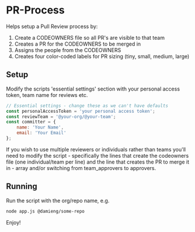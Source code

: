 # PR-Process

Helps setup a Pull Review process by:

1. Create a CODEOWNERS file so all PR's are visible to that team
2. Creates a PR for the CODEOWNERS to be merged in
3. Assigns the people from the CODEOWNERS 
2. Creates four color-coded labels for PR sizing (tiny, small, medium, large)

## Setup

Modify the scripts 'essential settings' section with your personal access token, team name for reviews etc.

```javascript
// Essential settings - change these as we can't have defaults
const personalAccessToken = 'your personal access token';
const reviewTeam = '@your-org/@your-team';
const committer = {
    name: 'Your Name',
    email: 'Your Email'
};
```

If you wish to use multiple reviewers or individuals rather than teams you'll need to modify the script - specifically the lines that create the codeowners file (one individual/team per line) and the line that creates the PR to merge it in - array and/or switching from team_approvers to approvers.

## Running

Run the script with the org/repo name, e.g.

```bash
node app.js @damieng/some-repo
```

Enjoy!